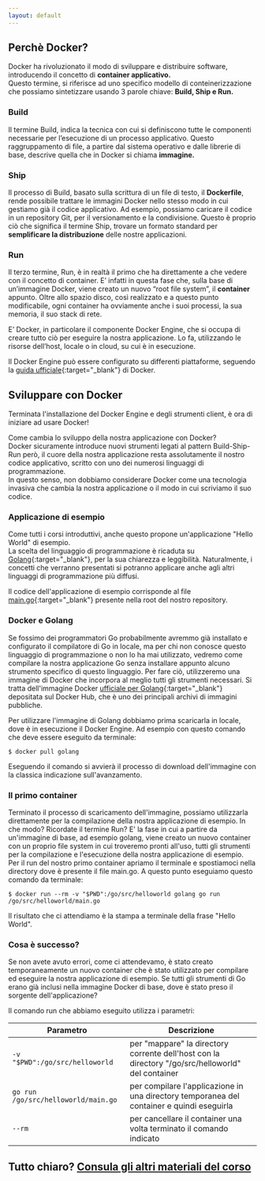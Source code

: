 ```yaml
---
layout: default
---
```


## Perchè Docker?

Docker ha rivoluzionato il modo di sviluppare e distribuire software, introducendo il concetto di **container applicativo.**  
Questo termine, si riferisce ad uno specifico modello di conteinerizzazione che possiamo sintetizzare usando 3 parole chiave: **Build, Ship e Run.**

### Build

Il termine Build, indica la tecnica con cui si definiscono tutte le componenti necessarie per l’esecuzione di un processo applicativo. Questo raggruppamento di file, a partire dal sistema operativo e dalle librerie di base, descrive quella che in Docker si chiama **immagine.**

### Ship

Il processo di Build, basato sulla scrittura di un file di testo, il **Dockerfile**, rende possibile trattare le immagini Docker nello stesso modo in cui gestiamo già il codice applicativo. Ad esempio, possiamo caricare il codice in un repository Git, per il versionamento e la condivisione. Questo è proprio ciò che significa il termine Ship, trovare un formato standard per **semplificare la distribuzione** delle nostre applicazioni.

### Run

Il terzo termine, Run, è in realtà il primo che ha direttamente a che vedere con il concetto di container. E’ infatti in questa fase che, sulla base di un’immagine Docker, viene creato un nuovo “root file system”, il **container** appunto. Oltre allo spazio disco, così realizzato e a questo punto modificabile, ogni container ha ovviamente anche i suoi processi, la sua memoria, il suo stack di rete.

E’ Docker, in particolare il componente Docker Engine, che si occupa di creare tutto ciò per eseguire la nostra applicazione. Lo fa, utilizzando le risorse dell’host, locale o in cloud, su cui è in esecuzione.

Il Docker Engine può essere configurato su differenti piattaforme, seguendo la [guida ufficiale](https://docs.docker.com/engine/getstarted/step_one/){:target="_blank"} di Docker.

## Sviluppare con Docker

Terminata l'installazione del Docker Engine e degli strumenti client, è ora di iniziare ad usare Docker!

Come cambia lo sviluppo della nostra applicazione con Docker?  
Docker sicuramente introduce nuovi strumenti legati al pattern Build-Ship-Run però, il cuore della nostra applicazione resta assolutamente il nostro codice applicativo, scritto con uno dei numerosi linguaggi di programmazione.  
In questo senso, non dobbiamo considerare Docker come una tecnologia invasiva che cambia la nostra applicazione o il modo in cui scriviamo il suo codice.

### Applicazione di esempio

Come tutti i corsi introduttivi, anche questo propone un'applicazione "Hello World" di esempio.  
La scelta del linguaggio di programmazione è ricaduta su [Golang](https://it.wikipedia.org/wiki/Go_(linguaggio_di_programmazione)){:target="_blank"}, per la sua chiarezza e leggibilità. Naturalmente, i concetti che verranno presentati si potranno applicare anche agli altri linguaggi di programmazione più diffusi.

Il codice dell'applicazione di esempio corrisponde al file [main.go](https://github.com/LOG-ED/docker-get-started/blob/master/main.go){:target="_blank"} presente nella root del nostro repository.

### Docker e Golang

Se fossimo dei programmatori Go probabilmente avremmo già installato e configurato il compilatore di Go in locale, 
ma per chi non conosce questo linguaggio di programmazione o non lo ha mai utilizzato, vedremo come compilare la nostra applicazione Go senza installare appunto alcuno strumento specifico di questo linguaggio.
Per fare ciò, utilizzeremo una immagine di Docker che incorpora al meglio tutti gli strumenti necessari.
Si tratta dell'immagine Docker [ufficiale per Golang](https://hub.docker.com/_/golang/){:target="_blank"} depositata sul Docker Hub, che è uno dei principali archivi di immagini pubbliche.

Per utilizzare l'immagine di Golang dobbiamo prima scaricarla in locale, dove è in esecuzione il Docker Engine. Ad esempio con questo comando che deve essere eseguito da terminale:

```$ docker pull golang```

Eseguendo il comando si avvierà il processo di download dell'immagine con la classica indicazione sull'avanzamento.

### Il primo container

Terminato il processo di scaricamento dell'immagine, possiamo utilizzarla direttamente per la compilazione della nostra applicazione di esempio. In che modo? Ricordate il termine Run? E' la fase in cui a partire da un'immagine di base, ad esempio golang, viene creato un nuovo container con un proprio file system in cui troveremo pronti all'uso, tutti gli strumenti per la compilazione e l'esecuzione della nostra applicazione di esempio.  
Per il run del nostro primo container apriamo il terminale e spostiamoci nella directory dove è presente il file main.go. A questo punto eseguiamo questo comando da terminale:

```$ docker run --rm -v "$PWD":/go/src/helloworld golang go run /go/src/helloworld/main.go```

Il risultato che ci attendiamo è la stampa a terminale della frase "Hello World".

### Cosa è successo?

Se non avete avuto errori, come ci attendevamo, è stato creato temporaneamente un nuovo container che è stato utilizzato per compilare ed eseguire la nostra applicazione di esempio. Se tutti gli strumenti di Go erano già inclusi nella immagine Docker di base, dove è stato preso il sorgente dell'applicazione?  

Il comando run che abbiamo eseguito utilizza i parametri:

| **Parametro** | **Descrizione** |
| ------------- |-------------| 
| ```-v "$PWD":/go/src/helloworld``` | per "mappare" la directory corrente dell'host con la directory "/go/src/helloworld" del container | 
| ```go run /go/src/helloworld/main.go``` | per compilare l'applicazione in una directory temporanea del container e quindi eseguirla |
| ```--rm``` | per cancellare il container una volta terminato il comando indicato |

## Tutto chiaro? [Consula gli altri materiali del corso](https://log-ed.github.io/docker-get-started/#agenda)
